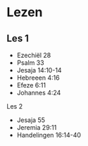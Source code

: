 # Lezen

## Les 1

- Ezechiël 28
- Psalm 33
- Jesaja 14:10-14
- Hebreeen 4:16
- Efeze 6:11
- Johannes 4:24

Les 2

- Jesaja 55
- Jeremia 29:11
- Handelingen 16:14-40
